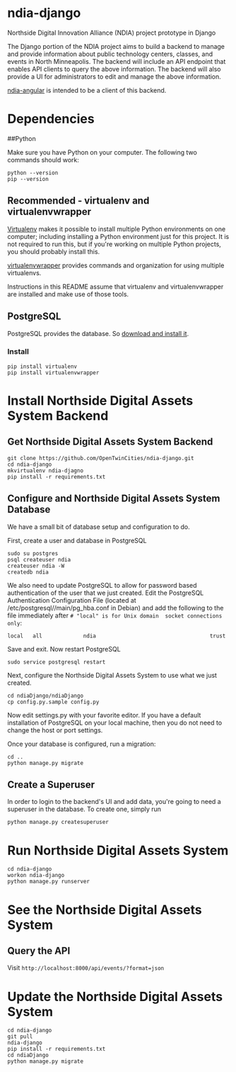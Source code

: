 ndia-django
===========

Northside Digital Innovation Alliance (NDIA) project prototype in Django

The Django portion of the NDIA project aims to build a backend to manage and
provide information about public technology centers, classes, and events in
North Minneapolis. The backend will include an API endpoint that enables API
clients to query the above information. The backend will also provide a UI for
administrators to edit and manage the above information.

[ndia-angular](https://github.com/OpenTwinCities/ndia-angular) is intended to
be a client of this backend.

Dependencies
============

##Python

Make sure you have Python on your computer. The following two commands should work:

```
python --version
pip --version
```

## Recommended - virtualenv and virtualenvwrapper

[Virtualenv](https://virtualenv.readthedocs.org/en/latest/) makes it possible 
to install multiple Python environments on one computer; including installing a 
Python environment just for this project. It is not required to run this, but
if you're working on multiple Python projects, you should probably install this.

[virtualenvwrapper](https://virtualenvwrapper.readthedocs.org/en/latest/) 
provides commands and organization for using multiple virtualenvs.

Instructions in this README assume that virtualenv and virtualenvwrapper are
installed and make use of those tools.

## PostgreSQL

PostgreSQL provides the database. So 
[download and install it](http://www.postgresql.org/download/).

### Install

```
pip install virtualenv
pip install virtualenvwrapper
```

Install Northside Digital Assets System Backend
===============================================

## Get Northside Digital Assets System Backend

```
git clone https://github.com/OpenTwinCities/ndia-django.git
cd ndia-django
mkvirtualenv ndia-djagno
pip install -r requirements.txt
```

## Configure and Northside Digital Assets System Database

We have a small bit of database setup and configuration to do.

First, create a user and database in PostgreSQL

```
sudo su postgres
psql createuser ndia
createuser ndia -W
createdb ndia
```

We also need to update PostgreSQL to allow for password based authentication of
the user that we just created. Edit the PostgreSQL Authentication Configuration
File (located at /etc/postgresql/<version>/main/pg_hba.conf in Debian) and
add the following to the file immediately after `# "local" is for Unix domain 
socket connections only`:

```
local   all             ndia                                    trust
```

Save and exit. Now restart PostgreSQL

```
sudo service postgresql restart
```

Next, configure the Northside Digital Assets System to use what we just 
created.

```
cd ndiaDjango/ndiaDjango
cp config.py.sample config.py
```

Now edit settings.py with your favorite editor. If you have a default 
installation of PostgreSQL on your local machine, then you do not need to change
the host or port settings. 

Once your database is configured, run a migration:

```
cd ..
python manage.py migrate
```

## Create a Superuser

In order to login to the backend's UI and add data, you're going to need a
superuser in the database. To create one, simply run

```
python manage.py createsuperuser
```


Run Northside Digital Assets System
===================================

```
cd ndia-django
workon ndia-django
python manage.py runserver
```


See the Northside Digital Assets System
=======================================


## Query the API

Visit `http://localhost:8000/api/events/?format=json`

Update the Northside Digital Assets System
==========================================

```
cd ndia-django
git pull
ndia-django
pip install -r requirements.txt
cd ndiaDjango
python manage.py migrate
```
